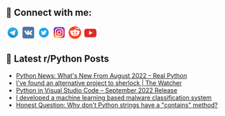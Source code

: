 ## 🔎 Connect with me:
[<img src="https://github.com/bullbesh/bullbesh/blob/main/images/Telegram.png" width="32" height="32" />](https://t.me/bullbesh)
[<img src="https://github.com/bullbesh/bullbesh/blob/main/images/VK.png" width="32" height="32" />](https://vk.com/bullbesh)
[<img src="https://github.com/bullbesh/bullbesh/blob/main/images/Twitter.png" width="32" height="32" />](https://twitter.com/bullbesh1)
[<img src="https://github.com/bullbesh/bullbesh/blob/main/images/Instagram.png" width="32" height="32" />](https://www.instagram.com/bullbesh)
[<img src="https://github.com/bullbesh/bullbesh/blob/main/images/Reddit.png" width="32" height="32" />](https://www.reddit.com/user/bullbesh)
[<img src="https://github.com/bullbesh/bullbesh/blob/main/images/YouTube.png" width="32" height="32" />](https://www.youtube.com/channel/UCtfjRs6uzgq5mfm8S06WTcg)

## 📕 Latest r/Python Posts
<!-- BLOG-POST-LIST:START -->
- [Python News: What&#39;s New From August 2022 – Real Python](https://www.reddit.com/r/Python/comments/x7b8wq/python_news_whats_new_from_august_2022_real_python/)
- [I&#39;ve found an alternative project to sherlock | The Watcher](https://www.reddit.com/r/Python/comments/x7b7x5/ive_found_an_alternative_project_to_sherlock_the/)
- [Python in Visual Studio Code – September 2022 Release](https://www.reddit.com/r/Python/comments/x78yuc/python_in_visual_studio_code_september_2022/)
- [I developed a machine learning based malware classification system](https://www.reddit.com/r/Python/comments/x788ac/i_developed_a_machine_learning_based_malware/)
- [Honest Question: Why don&#39;t Python strings have a &quot;contains&quot; method?](https://www.reddit.com/r/Python/comments/x77ddy/honest_question_why_dont_python_strings_have_a/)
<!-- BLOG-POST-LIST:END -->
